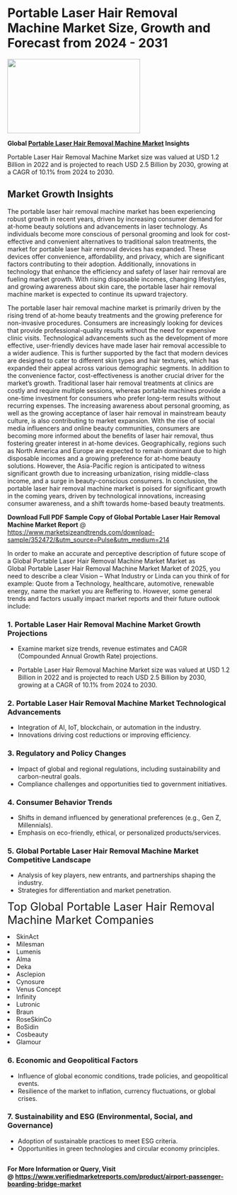 <H1>Portable Laser Hair Removal Machine Market Size, Growth and Forecast from 2024 - 2031</H1><img class="aligncenter size-medium wp-image-584254" src="https://thirdeyenews.in/wp-content/uploads/2024/09/Global-Market-Research-300x168.jpeg" alt="" width="300" height="168" /><p><strong>Global&nbsp;<a href="https://www.marketsizeandtrends.com/download-sample/352472/&amp;utm_source=Pulse&amp;utm_medium=214">Portable Laser Hair Removal Machine Market</a> Insights</strong></p><p>Portable Laser Hair Removal Machine Market size was valued at USD 1.2 Billion in 2022 and is projected to reach USD 2.5 Billion by 2030, growing at a CAGR of 10.1% from 2024 to 2030.</p><p><h2>Market Growth Insights</h2> <p>The portable laser hair removal machine market has been experiencing robust growth in recent years, driven by increasing consumer demand for at-home beauty solutions and advancements in laser technology. As individuals become more conscious of personal grooming and look for cost-effective and convenient alternatives to traditional salon treatments, the market for portable laser hair removal devices has expanded. These devices offer convenience, affordability, and privacy, which are significant factors contributing to their adoption. Additionally, innovations in technology that enhance the efficiency and safety of laser hair removal are fueling market growth. With rising disposable incomes, changing lifestyles, and growing awareness about skin care, the portable laser hair removal machine market is expected to continue its upward trajectory. </p> <p>The portable laser hair removal machine market is primarily driven by the rising trend of at-home beauty treatments and the growing preference for non-invasive procedures. Consumers are increasingly looking for devices that provide professional-quality results without the need for expensive clinic visits. Technological advancements such as the development of more effective, user-friendly devices have made laser hair removal accessible to a wider audience. This is further supported by the fact that modern devices are designed to cater to different skin types and hair textures, which has expanded their appeal across various demographic segments. In addition to the convenience factor, cost-effectiveness is another crucial driver for the market’s growth. Traditional laser hair removal treatments at clinics are costly and require multiple sessions, whereas portable machines provide a one-time investment for consumers who prefer long-term results without recurring expenses. The increasing awareness about personal grooming, as well as the growing acceptance of laser hair removal in mainstream beauty culture, is also contributing to market expansion. With the rise of social media influencers and online beauty communities, consumers are becoming more informed about the benefits of laser hair removal, thus fostering greater interest in at-home devices. Geographically, regions such as North America and Europe are expected to remain dominant due to high disposable incomes and a growing preference for at-home beauty solutions. However, the Asia-Pacific region is anticipated to witness significant growth due to increasing urbanization, rising middle-class income, and a surge in beauty-conscious consumers. In conclusion, the portable laser hair removal machine market is poised for significant growth in the coming years, driven by technological innovations, increasing consumer awareness, and a shift towards home-based beauty treatments. </p><p><span class=""><strong>Download Full PDF Sample Copy of Global Portable Laser Hair Removal Machine Market Report</strong> @ <a href="https://www.marketsizeandtrends.com/download-sample/352472/&amp;utm_source=Pulse&amp;utm_medium=214" target="_blank">https://www.marketsizeandtrends.com/download-sample/352472/&amp;utm_source=Pulse&amp;utm_medium=214</a></span></p><p>In order to make an accurate and perceptive description of future scope of a Global&nbsp;Portable Laser Hair Removal Machine Market Market as Global&nbsp;Portable Laser Hair Removal Machine Market Market of 2025, you need to describe a clear Vision &ndash; What Industry or Linda can you think of for example: Quote from a Technology, healthcare, automotive, renewable energy, name the market you are Reffering to. However, some general trends and factors usually impact market reports and their future outlook include:</p><h3>1.&nbsp;<strong>Portable Laser Hair Removal Machine Market Growth Projections</strong></h3><ul><li>Examine market size trends, revenue estimates and CAGR (Compounded Annual Growth Rate) projections.</li><li><p>Portable Laser Hair Removal Machine Market size was valued at USD 1.2 Billion in 2022 and is projected to reach USD 2.5 Billion by 2030, growing at a CAGR of 10.1% from 2024 to 2030.</p></li></ul><h3>2.&nbsp;<strong>Portable Laser Hair Removal Machine Market Technological Advancements</strong></h3><ul><li>Integration of AI, IoT, blockchain, or automation in the industry.</li><li>Innovations driving cost reductions or improving efficiency.</li></ul><h3>3.&nbsp;<strong>Regulatory and Policy Changes</strong></h3><ul><li>Impact of global and regional regulations, including sustainability and carbon-neutral goals.</li><li>Compliance challenges and opportunities tied to government initiatives.</li></ul><h3>4.&nbsp;<strong>Consumer Behavior Trends</strong></h3><ul><li>Shifts in demand influenced by generational preferences (e.g., Gen Z, Millennials).</li><li>Emphasis on eco-friendly, ethical, or personalized products/services.</li></ul><h3>5.&nbsp;<strong>Global Portable Laser Hair Removal Machine Market Competitive Landscape</strong></h3><ul><li>Analysis of key players, new entrants, and partnerships shaping the industry.</li><li>Strategies for differentiation and market penetration.</li></ul><p data-pm-slice="1 1 []"><span style="color: inherit; font-family: inherit; font-size: 25px;">Top Global Portable Laser Hair Removal Machine Market Companies</span></p><div class="" data-test-id=""><p><li>SkinAct</li><li> Milesman</li><li> Lumenis</li><li> Alma</li><li> Deka</li><li> Asclepion</li><li> Cynosure</li><li> Venus Concept</li><li> Infinity</li><li> Lutronic</li><li> Braun</li><li> RoseSkinCo</li><li> BoSidin</li><li> Cosbeauty</li><li> Glamour</li></p></div><h3>6.&nbsp;<strong>Economic and Geopolitical Factors</strong></h3><ul><li>Influence of global economic conditions, trade policies, and geopolitical events.</li><li>Resilience of the market to inflation, currency fluctuations, or global crises.</li></ul><h3>7.&nbsp;<strong>Sustainability and ESG (Environmental, Social, and Governance)</strong></h3><ul><li>Adoption of sustainable practices to meet ESG criteria.</li><li>Opportunities in green technologies and circular economy principles.</li></ul><h2><strong style="font-size: 14px;">For More Information or Query, Visit @&nbsp;</strong><a style="background-color: #ffffff; font-size: 14px;" href="https://www.marketsizeandtrends.com/report/portable-laser-hair-removal-machine-market/" target="_blank">https://www.verifiedmarketreports.com/product/airport-passenger-boarding-bridge-market</a></h2>
